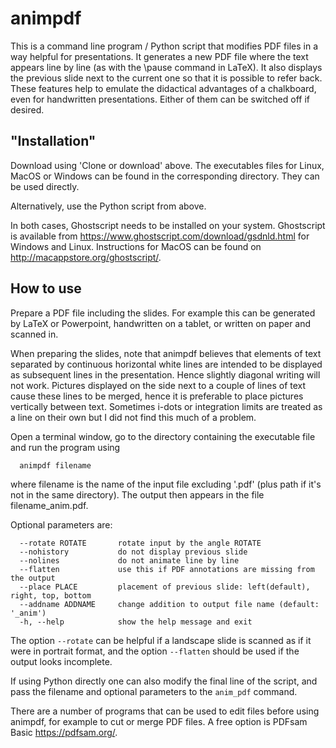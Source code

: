 # animpdf

This is a command line program / Python script that modifies PDF files in a way helpful for presentations. It generates a new PDF file where the text appears line by line (as with the \pause command in LaTeX). It also displays the previous slide next to the current one so that it is possible to refer back. These features help to emulate the didactical advantages of a chalkboard, even for handwritten presentations. Either of them can be switched off if desired.




## "Installation"

Download using 'Clone or download' above. The executables files for Linux, MacOS or Windows can be found in the corresponding directory. They can be used directly.

Alternatively, use the Python script from above. 

In both cases, Ghostscript needs to be installed on your system. Ghostscript is available from https://www.ghostscript.com/download/gsdnld.html for Windows and Linux. Instructions for MacOS can be found on http://macappstore.org/ghostscript/.



## How to use

Prepare a PDF file including the slides. For example this can be generated by LaTeX or Powerpoint, handwritten on a tablet, or written on paper and scanned in.

When preparing the slides, note that animpdf believes that elements of text separated by continuous horizontal white lines are intended to be displayed as subsequent lines in the presentation. Hence slightly diagonal writing will not work. Pictures displayed on the side next to a couple of lines of text cause these lines to be merged, hence it is preferable to place pictures vertically between text. Sometimes i-dots or integration limits are treated as a line on their own but I did not find this much of a problem.

Open a terminal window, go to the directory containing the executable file and run the program using

```
  animpdf filename
```

where filename is the name of the input file excluding '.pdf' (plus path if it's not in the same directory). The output then appears in the file filename_anim.pdf.

Optional parameters are:

```
  --rotate ROTATE       rotate input by the angle ROTATE
  --nohistory           do not display previous slide
  --nolines             do not animate line by line
  --flatten             use this if PDF annotations are missing from the output
  --place PLACE         placement of previous slide: left(default), right, top, bottom
  --addname ADDNAME     change addition to output file name (default: '_anim')
  -h, --help            show the help message and exit
```

The option ```--rotate``` can be helpful if a landscape slide is scanned as if it were in portrait format, and the option ```--flatten``` should be used if the output looks incomplete.

If using Python directly one can also modify the final line of the script, and pass the filename and optional parameters to the ```anim_pdf``` command.

There are a number of programs that can be used to edit files before using animpdf, for example to cut or merge PDF files. A free option is PDFsam Basic https://pdfsam.org/.

